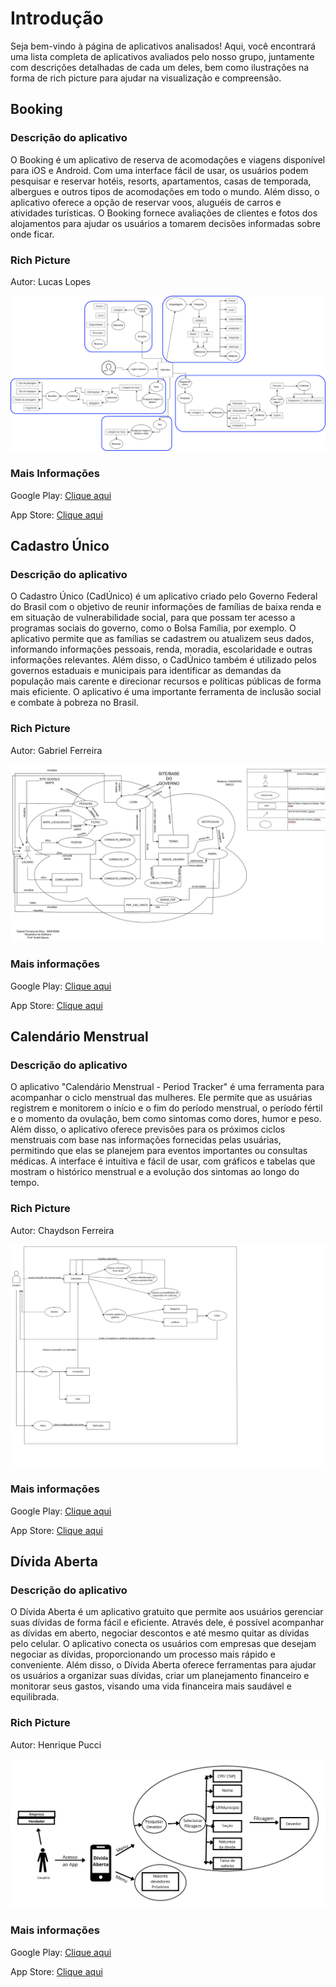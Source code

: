 # Introdução

Seja bem-vindo à página de aplicativos analisados! Aqui, você encontrará uma lista completa de aplicativos avaliados pelo nosso grupo, juntamente com descrições detalhadas de cada um deles, bem como ilustrações na forma de rich picture para ajudar na visualização e compreensão.

## Booking

### Descrição do aplicativo

O Booking é um aplicativo de reserva de acomodações e viagens disponível para iOS e Android. Com uma interface fácil de usar, os usuários podem pesquisar e reservar hotéis, resorts, apartamentos, casas de temporada, albergues e outros tipos de acomodações em todo o mundo. Além disso, o aplicativo oferece a opção de reservar voos, aluguéis de carros e atividades turísticas. O Booking fornece avaliações de clientes e fotos dos alojamentos para ajudar os usuários a tomarem decisões informadas sobre onde ficar.

### Rich Picture

Autor: Lucas Lopes

[![Rich picture Booking](../../assets/richPicture/Booking_1.png)](https://imgur.com/a/avmCHWg)

### Mais Informações

Google Play: [Clique aqui](https://play.google.com/store/apps/details?id=com.booking&hl=pt_BR&gl=US)

App Store: [Clique aqui](https://apps.apple.com/br/app/ofertas-de-viagem-booking-com/id367003839)

## Cadastro Único

### Descrição do aplicativo

O Cadastro Único (CadÚnico) é um aplicativo criado pelo Governo Federal do Brasil com o objetivo de reunir informações de famílias de baixa renda e em situação de vulnerabilidade social, para que possam ter acesso a programas sociais do governo, como o Bolsa Família, por exemplo. O aplicativo permite que as famílias se cadastrem ou atualizem seus dados, informando informações pessoais, renda, moradia, escolaridade e outras informações relevantes. Além disso, o CadÚnico também é utilizado pelos governos estaduais e municipais para identificar as demandas da população mais carente e direcionar recursos e políticas públicas de forma mais eficiente. O aplicativo é uma importante ferramenta de inclusão social e combate à pobreza no Brasil.

### Rich Picture

Autor: Gabriel Ferreira

[![Rich picture CadÚnico](../../assets/richPicture/avaliacaoSites/cadUnico.jpg)](https://imgur.com/HwLseEZ)

### Mais informações

Google Play: [Clique aqui](https://play.google.com/store/apps/details?id=br.gov.dataprev.meucadunico&hl=pt_BR&gl=US)

App Store: [Clique aqui](https://apps.apple.com/br/app/cadastro-%C3%BAnico/id1605659516)

## Calendário Menstrual

### Descrição do aplicativo

O aplicativo "Calendário Menstrual - Period Tracker" é uma ferramenta para acompanhar o ciclo menstrual das mulheres. Ele permite que as usuárias registrem e monitorem o início e o fim do período menstrual, o período fértil e o momento da ovulação, bem como sintomas como dores, humor e peso. Além disso, o aplicativo oferece previsões para os próximos ciclos menstruais com base nas informações fornecidas pelas usuárias, permitindo que elas se planejem para eventos importantes ou consultas médicas. A interface é intuitiva e fácil de usar, com gráficos e tabelas que mostram o histórico menstrual e a evolução dos sintomas ao longo do tempo.

### Rich Picture

Autor: Chaydson Ferreira

[![Rich picture calendário menstrual](../../assets/richPicture/avaliacaoSites/CalendarioMenstrual.jpg)](https://imgur.com/EQOXggF)

### Mais informações

Google Play: [Clique aqui](https://play.google.com/store/apps/details?id=com.popularapp.periodcalendar&hl=pt_BR&gl=US)

App Store: [Clique aqui](https://apps.apple.com/br/app/calend%C3%A1rio-menstrual-ovula%C3%A7%C3%A3o/id896501514)

## Dívida Aberta

### Descrição do aplicativo

O Dívida Aberta é um aplicativo gratuito que permite aos usuários gerenciar suas dívidas de forma fácil e eficiente. Através dele, é possível acompanhar as dívidas em aberto, negociar descontos e até mesmo quitar as dívidas pelo celular. O aplicativo conecta os usuários com empresas que desejam negociar as dívidas, proporcionando um processo mais rápido e conveniente. Além disso, o Dívida Aberta oferece ferramentas para ajudar os usuários a organizar suas dívidas, criar um planejamento financeiro e monitorar seus gastos, visando uma vida financeira mais saudável e equilibrada.

### Rich Picture

Autor: Henrique Pucci

[![Rich picture Dívida Aberta](../../assets/richPicture/avaliacaoSites/DividaAberta.jpg)](https://imgur.com/gxFcuOC)

### Mais informações

Google Play: [Clique aqui](https://play.google.com/store/apps/details?id=br.gov.serpro.pgfn.devedores&hl=pt_BR&gl=US)

App Store: [Clique aqui](https://apps.apple.com/br/app/d%C3%ADvida-aberta/id1485407516)

